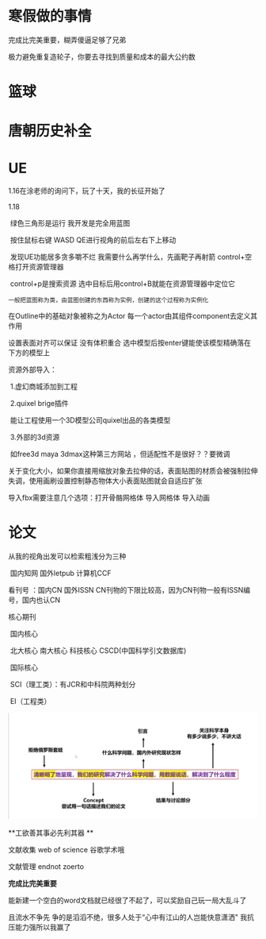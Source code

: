 
# 寒假做的事情

完成比完美重要，糊弄傻逼足够了兄弟

极力避免重复造轮子，你要去寻找到质量和成本的最大公约数

# 篮球

# 唐朝历史补全

# UE

1.16在涂老师的询问下，玩了十天，我的长征开始了

1.18 

​	绿色三角形是运行 我开发是完全用蓝图

​	按住鼠标右键 	WASD QE进行视角的前后左右下上移动

​	发现UE功能居多贪多嚼不烂 我需要什么再学什么，先画靶子再射箭  control+空格打开资源管理器

​    control+p是搜索资源 选中目标后用control+B就能在资源管理器中定位它

 	一般把蓝图称为类，由蓝图创建的东西称为实例，创建的这个过程称为实例化

在Outline中的基础对象被称之为Actor 每一个actor由其组件component去定义其作用

设置表面对齐可以保证 没有体积重合  选中模型后按enter键能使该模型精确落在下方的模型上

资源外部导入：

​	1.虚幻商城添加到工程

​	2.quixel brige插件 

​			能让工程使用一个3D模型公司quixel出品的各类模型

​	3.外部的3d资源 

​			如free3d maya 3dmax这种第三方网站 ，但适配性不是很好？？要微调

关于变化大小，如果你直接用缩放对象去拉伸的话，表面贴图的材质会被强制拉伸失调，使用画刷设置控制静态物体大小表面贴图就会自适应扩张

导入fbx需要注意几个选项：打开骨骼网格体 导入网格体 导入动画

# 论文

从我的视角出发可以检索粗浅分为三种

​	国内知网  国外letpub 计算机CCF

看刊号 ：国内CN 国外ISSN  CN刊物的下限比较高，因为CN刊物一般有ISSN编号，国内也认CN

核心期刊 

​	国内核心

​		北大核心 南大核心 科技核心 CSCD(中国科学引文数据库)

​	国际核心

​		SCI（理工类）：有JCR和中科院两种划分

​		EI（工程类）

 ![write.png](write.png)

**工欲善其事必先利其器 **

文献收集 web of science 谷歌学术哦

文献管理 endnot zoerto

**完成比完美重要**

能新建一个空白的word文档就已经很了不起了，可以奖励自己玩一局大乱斗了

且流水不争先 争的是滔滔不绝，很多人处于“心中有江山的人岂能快意潇洒"   我抗压能力强所以我赢了
